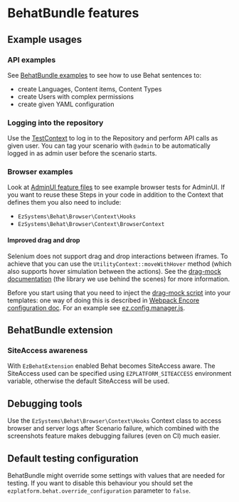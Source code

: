 # BehatBundle features

## Example usages

### API examples
See [BehatBundle examples](https://github.com/ezsystems/BehatBundle/tree/master/features/examples) to see how to use Behat sentences to:
- create Languages, Content items, Content Types
- create Users with complex permissions
- create given YAML configuration

### Logging into the repository

Use the [TestContext](../src/lib/API/Context/TestContext.php) to log in to the Repository and perform API calls as given user. You can tag your scenario with `@admin` to be automatically logged in as admin user before the scenario starts.

### Browser examples

Look at [AdminUI feature files](https://github.com/ezsystems/ezplatform-admin-ui/tree/master/features/standard) to see example browser tests for AdminUI. If you want to reuse these Steps in your code in addition to the Context that defines them you also need to include:
- `EzSystems\Behat\Browser\Context\Hooks`
- `EzSystems\Behat\Browser\Context\BrowserContext`

#### Improved drag and drop

Selenium does not support drag and drop interactions between iframes. To achieve that you can use the `UtilityContext::moveWithHover` method (which also supports hover simulation between the actions). See the [drag-mock documentation](https://github.com/andywer/drag-mock#browser) (the library we use behind the scenes) for more information.

Before you start using that you need to inject the [drag-mock script](../Resources/public/js/scripts/drag-mock.js) into your templates: one way of doing this is described in [Webpack Encore configuration doc](https://doc.ezplatform.com/en/latest/guide/bundles/#configuration-from-a-bundle). For an example see [ez.config.manager.js](../src/bundle/Resources/encore/ez.config.manager.js).

## BehatBundle extension

### SiteAccess awareness

With `EzBehatExtension` enabled Behat becomes SiteAccess aware. The SiteAccess used can be specified using `EZPLATFORM_SITEACCESS` environment variable, otherwise the default SiteAccess will be used.

## Debugging tools

Use the `EzSystems\Behat\Browser\Context\Hooks` Context class to access browser and server logs after Scenario failure, which combined with the screenshots feature makes debugging failures (even on CI) much easier.

## Default testing configuration

BehatBundle might override some settings with values that are needed for testing. If you want to disable this behaviour you should set the `ezplatform.behat.override_configuration` parameter to `false`.
